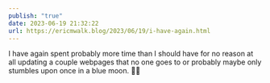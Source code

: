 ```yaml
---
publish: "true"
date: 2023-06-19 21:32:22
url: https://ericmwalk.blog/2023/06/19/i-have-again.html
---
```

I have again spent probably more time than I should have for no reason at all updating a couple webpages that no one goes to or probably maybe only stumbles upon once in a blue moon. 🤷‍♂️